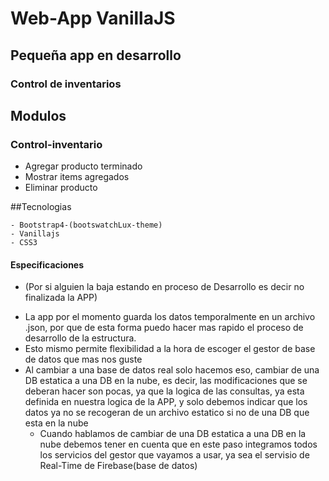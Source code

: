 # Web-App VanillaJS
## Pequeña app en desarrollo
### Control de inventarios




## Modulos
### Control-inventario
- Agregar producto terminado
- Mostrar items agregados
- Eliminar producto

##Tecnologias
```
- Bootstrap4-(bootswatchLux-theme)
- Vanillajs
- CSS3
```








#### Especificaciones
* (Por si alguien la baja estando en proceso de Desarrollo es decir no finalizada la APP)

- La app por el momento guarda los datos temporalmente en un archivo .json, por que de esta
  forma puedo hacer mas rapido el proceso de desarrollo de la estructura.
- Esto mismo permite flexibilidad a la hora de escoger el gestor de base de datos
  que mas nos guste
- Al cambiar a una base de datos real solo hacemos eso, cambiar de una DB estatica a una DB en la nube,
  es decir, las modificaciones que se deberan hacer son pocas, ya que la logica de las consultas, ya esta
  definida en nuestra logica de la APP, y solo debemos indicar que los datos ya no se recogeran de un
  archivo estatico si no de una DB que esta en la nube
  * Cuando hablamos de cambiar de una DB estatica a una DB en la nube debemos tener en cuenta que en este paso
  integramos todos los servicios del gestor que vayamos a usar, ya sea el servisio de Real-Time de Firebase(base de datos)


